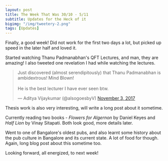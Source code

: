 ```yaml
---
layout: post
title: The Week That Was 30/10 - 5/11
subtitle: Updates for the Heck of it
bigimg: "/img/tweetery-2.png"
tags: [Updates]
---
```


Finally, a good week! Did not work for the first two days a lot, but picked up speed in the later half and loved it. 

Started watching Thanu Padmanabhan's QFT Lectures, and man, they are amazing! I also tweeted one revelation I had while watching the lectures.

<blockquote class="twitter-tweet" data-lang="en"><p lang="en" dir="ltr">Just discovered (almost serendipitously) that Thanu Padmanabhan is ambidextrous! Mind Blown!<br><br>He is the best lecturer I have ever seen btw.</p>&mdash; Aditya Vijaykumar (@alsogoesbyV) <a href="https://twitter.com/alsogoesbyV/status/926490147868196864?ref_src=twsrc%5Etfw">November 3, 2017</a></blockquote>
<script async src="https://platform.twitter.com/widgets.js" charset="utf-8"></script>

Thesis work is also very interesting, will write a long post about it sometime.

Currently reading two books - _Flowers for Algernon_ by Daniel Keyes and _Half Lion_ by Vinay Sitapati. Both look good, more details later.

Went to one of Bangalore's oldest pubs, and also learnt some history about the pub culture in Bangalore and its current state. A lot of food for though. Again, long blog post about this sometime too.

Looking forward, all energized, to next week!